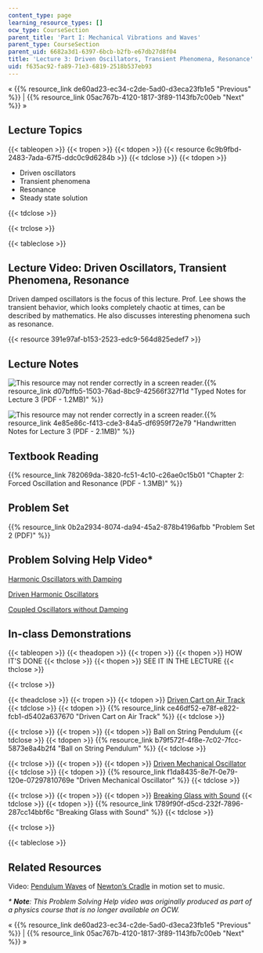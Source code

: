 ```yaml
---
content_type: page
learning_resource_types: []
ocw_type: CourseSection
parent_title: 'Part I: Mechanical Vibrations and Waves'
parent_type: CourseSection
parent_uid: 6682a3d1-6397-6bcb-b2fb-e67db27d8f04
title: 'Lecture 3: Driven Oscillators, Transient Phenomena, Resonance'
uid: f635ac92-fa89-71e3-6819-2518b537eb93
---
```


« {{% resource_link de60ad23-ec34-c2de-5ad0-d3eca23fb1e5 "Previous" %}} | {{% resource_link 05ac767b-4120-1817-3f89-1143fb7c00eb "Next" %}} »

Lecture Topics
--------------

{{< tableopen >}}
{{< tropen >}}
{{< tdopen >}}
{{< resource 6c9b9fbd-2483-7ada-67f5-ddc0c9d6284b >}}
{{< tdclose >}}
{{< tdopen >}}


*   Driven oscillators
*   Transient phenomena
*   Resonance
*   Steady state solution


{{< tdclose >}}

{{< trclose >}}

{{< tableclose >}}

Lecture Video: Driven Oscillators, Transient Phenomena, Resonance
-----------------------------------------------------------------

Driven damped oscillators is the focus of this lecture. Prof. Lee shows the transient behavior, which looks completely chaotic at times, can be described by mathematics. He also discusses interesting phenomena such as resonance.

{{< resource 391e97af-b153-2523-edc9-564d825edef7 >}}

Lecture Notes
-------------

![This resource may not render correctly in a screen reader.](/images/inacessible.gif){{% resource_link d07bffb5-1503-76ad-8bc9-42566f327f1d "Typed Notes for Lecture 3 (PDF - 1.2MB)" %}}

![This resource may not render correctly in a screen reader.](/images/inacessible.gif){{% resource_link 4e85e86c-f413-cde3-84a5-df6959f72e79 "Handwritten Notes for Lecture 3 (PDF - 2.1MB)" %}}

Textbook Reading
----------------

{{% resource_link 782069da-3820-fc51-4c10-c26ae0c15b01 "Chapter 2: Forced Oscillation and Resonance (PDF - 1.3MB)" %}} 

Problem Set
-----------

{{% resource_link 0b2a2934-8074-da94-45a2-878b4196afbb "Problem Set 2 (PDF)" %}}

Problem Solving Help Video\*
----------------------------

[Harmonic Oscillators with Damping](/courses/res-8-005-vibrations-and-waves-problem-solving-fall-2012/pages/problem-solving-videos/harmonic-oscillators-with-damping-1/_index)

[Driven Harmonic Oscillators](/courses/res-8-005-vibrations-and-waves-problem-solving-fall-2012/pages/problem-solving-videos/driven-harmonic-oscillators-1/_index)

[Coupled Oscillators without Damping](/courses/res-8-005-vibrations-and-waves-problem-solving-fall-2012/pages/problem-solving-videos/coupled-oscillators-without-damping-1/_index)

In-class Demonstrations
-----------------------

{{< tableopen >}}
{{< theadopen >}}
{{< tropen >}}
{{< thopen >}}
HOW IT'S DONE
{{< thclose >}}
{{< thopen >}}
SEE IT IN THE LECTURE
{{< thclose >}}

{{< trclose >}}

{{< theadclose >}}
{{< tropen >}}
{{< tdopen >}}
[Driven Cart on Air Track](http://tsgphysics.mit.edu/front/?page=demo.php&letnum=C%2058&show=0)
{{< tdclose >}}
{{< tdopen >}}
{{% resource_link ce46df52-e78f-e822-fcb1-d5402a637670 "Driven Cart on Air Track" %}}
{{< tdclose >}}

{{< trclose >}}
{{< tropen >}}
{{< tdopen >}}
Ball on String Pendulum
{{< tdclose >}}
{{< tdopen >}}
{{% resource_link b79f572f-4f8e-7c02-7fcc-5873e8a4b2f4 "Ball on String Pendulum" %}}
{{< tdclose >}}

{{< trclose >}}
{{< tropen >}}
{{< tdopen >}}
[Driven Mechanical Oscillator](http://tsgphysics.mit.edu/front/?page=demo.php&letnum=C%2059&show=0)
{{< tdclose >}}
{{< tdopen >}}
{{% resource_link f1da8435-8e7f-0e79-120e-07297810769e "Driven Mechanical Oscillator" %}}
{{< tdclose >}}

{{< trclose >}}
{{< tropen >}}
{{< tdopen >}}
[Breaking Glass with Sound](http://tsgphysics.mit.edu/front/?page=demo.php&letnum=C%2066&show=0)
{{< tdclose >}}
{{< tdopen >}}
{{% resource_link 1789f90f-d5cd-232f-7896-287cc14bbf6c "Breaking Glass with Sound" %}}
{{< tdclose >}}

{{< trclose >}}

{{< tableclose >}}

Related Resources
-----------------

Video: [Pendulum Waves](https://www.youtube.com/watch?v=V87VXA6gPuE) of [Newton’s Cradle](https://en.wikipedia.org/wiki/Newton%27s_cradle) in motion set to music.

_\* **Note**: This Problem Solving Help video was originally produced as part of a physics course that is no longer available on OCW._

« {{% resource_link de60ad23-ec34-c2de-5ad0-d3eca23fb1e5 "Previous" %}} | {{% resource_link 05ac767b-4120-1817-3f89-1143fb7c00eb "Next" %}} »